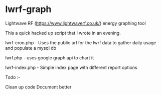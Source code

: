 lwrf-graph
==========

Lightwave RF (https://www.lightwaverf.co.uk/) energy graphing tool

This a quick hacked up script that I wrote in an evening.

lwrf-cron.php - Uses the public url for the lwrf data to gather daily usage and populate a mysql db

lwrf.php - uses google graph api to chart it

lwrf-index.php - Simple index page with different report options

Todo :-

Clean up code
Document better
